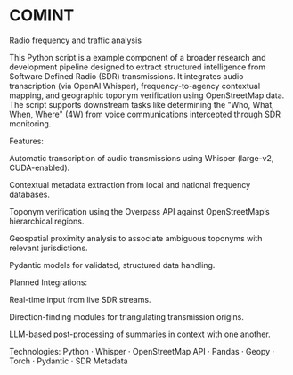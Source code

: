 # COMINT
Radio frequency and traffic analysis

This Python script is a example component of a broader research and development pipeline designed to extract structured intelligence from Software Defined Radio (SDR) transmissions. It integrates audio transcription (via OpenAI Whisper), frequency-to-agency contextual mapping, and geographic toponym verification using OpenStreetMap data. The script supports downstream tasks like determining the "Who, What, When, Where" (4W) from voice communications intercepted through SDR monitoring.

Features:

Automatic transcription of audio transmissions using Whisper (large-v2, CUDA-enabled).

Contextual metadata extraction from local and national frequency databases.

Toponym verification using the Overpass API against OpenStreetMap’s hierarchical regions.

Geospatial proximity analysis to associate ambiguous toponyms with relevant jurisdictions.

Pydantic models for validated, structured data handling.

Planned Integrations:

Real-time input from live SDR streams.

Direction-finding modules for triangulating transmission origins.

LLM-based post-processing of summaries in context with one another.

Technologies: Python · Whisper · OpenStreetMap API · Pandas · Geopy · Torch · Pydantic · SDR Metadata
